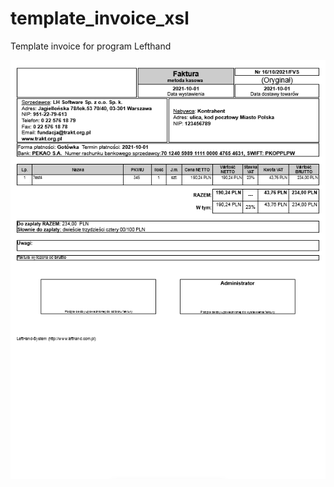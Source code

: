 # template_invoice_xsl
Template invoice for program Lefthand

![see invoice](https://github.com/ggrek1988/template_invoice_xsl/blob/master/invoice.png?raw=true)
